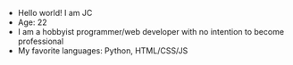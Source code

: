 - Hello world! I am JC
- Age: 22
- I am a hobbyist programmer/web developer with no intention to become professional
- My favorite languages: Python, HTML/CSS/JS
